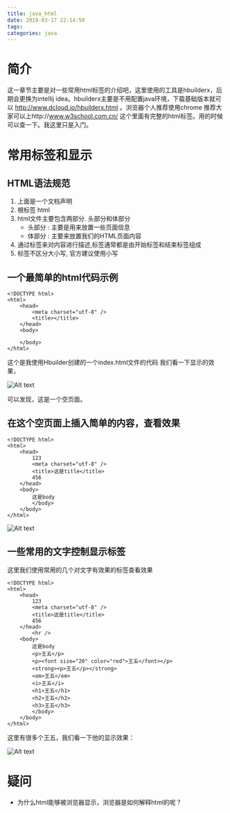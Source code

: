 ```yaml
---
title: java_html
date: 2019-03-17 22:14:50
tags:
categories: java
---
```

# 简介
这一章节主要是对一些常用html标签的介绍吧，这里使用的工具是hbuilderx，后期会更换为intellij idea。hbuilderx主要是不用配置java环境，下载基础版本就可以 http://www.dcloud.io/hbuilderx.html 。浏览器个人推荐使用chrome
推荐大家可以上http://www.w3school.com.cn/ 这个里面有完整的html标签。用的时候可以查一下。我这里只是入门。

# 常用标签和显示
## HTML语法规范
1. 上面是一个文档声明 
2. 根标签 html
3. html文件主要包含两部分. 头部分和体部分
	* 头部分 : 主要是用来放置一些页面信息
	* 体部分 : 主要来放置我们的HTML页面内容
4. 通过标签来对内容进行描述,标签通常都是由开始标签和结束标签组成  
5. 标签不区分大小写, 官方建议使用小写


## 一个最简单的html代码示例


```
<!DOCTYPE html>
<html>
	<head>
		<meta charset="utf-8" />
		<title></title>
	</head>
	<body>
		
	</body>
</html>

```
这个是我使用Hbuilder创建的一个index.html文件的代码
我们看一下显示的效果，

![Alt text](blank.png "效果图")

可以发现，这是一个空页面。

## 在这个空页面上插入简单的内容，查看效果

```
<!DOCTYPE html>
<html>
	<head>
		123
		<meta charset="utf-8" />
		<title>这是title</title>
		456
	</head>
	<body>
		这是body
		</body>
	</body>
</html>

```
![Alt text](pic3.png "效果图")

## 一些常用的文字控制显示标签
这里我们使用常用的几个对文字有效果的标签查看效果
```
<!DOCTYPE html>
<html>
	<head>
		123
		<meta charset="utf-8" />
		<title>这是title</title>
		456
	</head>
		<hr />
	<body>
		这是body
		<p>王五</p>
		<p><font size="20" color="red">王五</font></p>
		<strong><p>王五</p></strong>
		<em>王五</em>
		<i>王五</i>
		<h1>王五</h1>
		<h2>王五</h2>
		<h3>王五</h3>
		</body>
	</body>
</html>

```
这里有很多个王五，我们看一下他的显示效果：

![Alt text](pic4.png "效果图")

# 疑问
* 为什么html能够被浏览器显示，浏览器是如何解释html的呢？
